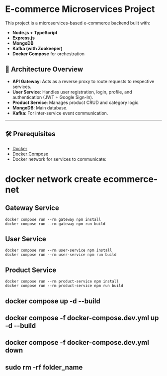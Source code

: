 # E-commerce Microservices Project

This project is a microservices-based e-commerce backend built with:
- **Node.js + TypeScript**
- **Express.js**
- **MongoDB**
- **Kafka (with Zookeeper)**
- **Docker Compose** for orchestration

## 🧠 Architecture Overview

- **API Gateway**: Acts as a reverse proxy to route requests to respective services.
- **User Service**: Handles user registration, login, profile, and authentication (JWT + Google Sign-In).
- **Product Service**: Manages product CRUD and category logic.
- **MongoDB**: Main database.
- **Kafka**: For inter-service event communication.

---

## 🛠️ Prerequisites

- [Docker](https://docs.docker.com/get-docker/)
- [Docker Compose](https://docs.docker.com/compose/install/)
- Docker network for services to communicate:

# docker network create ecommerce-net

## Gateway Service

```text
docker compose run --rm gateway npm install
docker compose run --rm gateway npm run build
```

## User Service

```text
docker compose run --rm user-service npm install
docker compose run --rm user-service npm run build
```
## Product Service

```text
docker compose run --rm product-service npm install
docker compose run --rm product-service npm run build
```


## docker compose up -d --build
## docker compose -f docker-compose.dev.yml up -d --build
## docker compose -f docker-compose.dev.yml down
## sudo rm -rf folder_name
